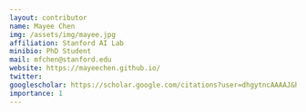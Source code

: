 ```yaml
---
layout: contributor
name: Mayee Chen
img: /assets/img/mayee.jpg
affiliation: Stanford AI Lab
minibio: PhD Student
mail: mfchen@stanford.edu
website: https://mayeechen.github.io/
twitter: 
googlescholar: https://scholar.google.com/citations?user=dhgytncAAAAJ&hl=en
importance: 1
---
```

